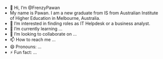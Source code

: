 - 👋 Hi, I’m @FrenzyPawan
- My name is Pawan. I am a new graduate from IS from Australian Institute of Higher Education in Melbourne, Australia. 
- 👀 I’m interested in finding roles as IT Helpdesk or a business analyst. 
- 🌱 I’m currently learning ...
- 💞️ I’m looking to collaborate on ...
- 📫 How to reach me ...
- 😄 Pronouns: ...
- ⚡ Fun fact: ...

<!---
FrenzyPawan/FrenzyPawan is a ✨ special ✨ repository because its `README.md` (this file) appears on your GitHub profile.
You can click the Preview link to take a look at your changes.
--->
